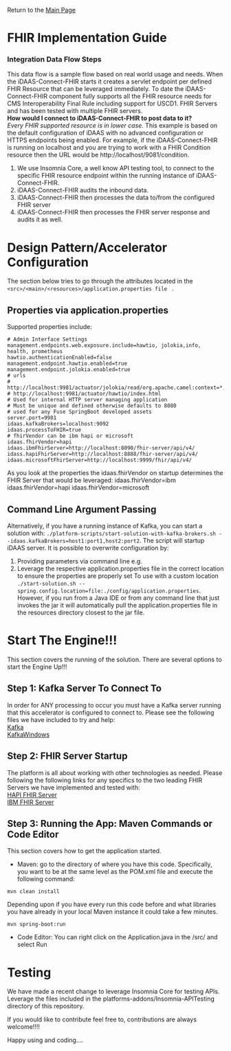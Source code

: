 Return to the <a href="https://project-herophilus.github.io/Project-Herophilus-Assets/" target="_blank">Main Page</a>

# FHIR Implementation Guide

### Integration Data Flow Steps
This data flow is a sample flow based on real world usage and needs. When the iDAAS-Connect-FHIR starts it
creates a servlet endpoint per defined FHIR Resource
that can be leveraged immediately. To date the iDAAS-Connect-FHIR component fully supports all
the FHIR resource needs for CMS Interoperability Final Rule including support for USCD1.
FHIR Servers and has been tested with multiple FHIR servers.<br/>
<b>How would I connect to iDAAS-Connect-FHIR to post data to it?</b><br/>
<i>Every FHIR supported resource is in lower case.</i> This example is based on the default
configuration of iDAAS with no advanced configuration or HTTPS endpoints being enabled. For example,
if the iDAAS-Connect-FHIR
is running on localhost and you are trying to work with a FHIR Condition resource then
the URL would be http://localhost/9081/condition.

1. We use Insomnia Core, a well know API testing tool, to connect to the specific FHIR resource endpoint within the
   running instance of iDAAS-Connect-FHIR.
2. iDAAS-Connect-FHIR audits the inbound data.
3. iDAAS-Connect-FHIR then processes the data to/from the configured FHIR server
4. iDAAS-Connect-FHIR then processes the FHIR server response and audits it as well.

# Design Pattern/Accelerator Configuration
The section below tries to go through the attributes located in the ```<src>/<main>/<resources>/application.properties file ``` .

## Properties via application.properties
Supported properties include:

```
# Admin Interface Settings
management.endpoints.web.exposure.include=hawtio, jolokia,info, health, prometheus
hawtio.authenticationEnabled=false
management.endpoint.hawtio.enabled=true
management.endpoint.jolokia.enabled=true
# urls
# http://localhost:9981/actuator/jolokia/read/org.apache.camel:context=*,type=routes,name=*
# http://localhost:9981/actuator/hawtio/index.html
# Used for internal HTTP server managing application
# Must be unique and defined otherwise defaults to 8080
# used for any Fuse SpringBoot developed assets
server.port=9981
idaas.kafkaBrokers=localhost:9092
idaas.processToFHIR=true
# fhirVendor can be ibm hapi or microsoft
idaas.fhirVendor=hapi
idaas.ibmFhirServer=http://localhost:8090/fhir-server/api/v4/
idass.hapiFhirServer=http://localhost:8888/fhir-server/api/v4/
idaas.microsoftFhirServer=http://localhost:9999/fhir/api/v4/
```

As you look at the properties the idaas.fhirVendor on startup determines the FHIR Server that would be
leveraged:
idaas.fhirVendor=ibm
idaas.fhirVendor=hapi
idaas.fhirVendor=microsoft

## Command Line Argument Passing
Alternatively, if you have a running instance of Kafka, you can start a solution with:
`./platform-scripts/start-solution-with-kafka-brokers.sh --idaas.kafkaBrokers=host1:port1,host2:port2`.
The script will startup iDAAS server.
It is possible to overwrite configuration by:
1. Providing parameters via command line e.g.
2. Leverage the respective application.properties file in the correct location to ensure the properties are properly set
   To use with a custom location `./start-solution.sh --spring.config.location=file:./config/application.properties`. However,
   if you run from a Java IDE or from any command line that just invokes the jar it will automatically pull the application.properties
   file in the resources directory closest to the jar file.
   
# Start The Engine!!!
This section covers the running of the solution. There are several options to start the Engine Up!!!

## Step 1: Kafka Server To Connect To
In order for ANY processing to occur you must have a Kafka server running that this accelerator is configured to connect to.
Please see the following files we have included to try and help: <br/>
[Kafka](https://github.com/RedHat-Healthcare/iDaaS-Demos/blob/master/Kafka.md)<br/>
[KafkaWindows](https://github.com/RedHat-Healthcare/iDaaS-Demos/blob/master/KafkaWindows.md)<br/>

## Step 2: FHIR Server Startup
The platform is all about working with other technologies as needed. Please following the following links for any
specifics to the two leading FHIR Servers we have implemented and tested with: <br/>
<a href="https://github.com/RedHat-Healthcare/iDaaS-Demos/tree/master/Connect-FHIR/FHIRServer-HAPI.md" target="_blank">HAPI FHIR Server</a><br/>
<a href="https://github.com/RedHat-Healthcare/iDaaS-Demos/tree/master/Connect-FHIR/FHIRServer-IBM.md" target="_blank">IBM FHIR Server</a><br/>

## Step 3: Running the App: Maven Commands or Code Editor
This section covers how to get the application started.
+ Maven: go to the directory of where you have this code. Specifically, you want to be at the same level as the POM.xml file and execute the
  following command: <br/>
```
mvn clean install
 ```
Depending upon if you have every run this code before and what libraries you have already in your local Maven instance it could take a few minutes.
```
mvn spring-boot:run
 ```
+ Code Editor: You can right click on the Application.java in the /src/<application namespace> and select Run

# Testing
We have made a recent change to leverage Insomnia Core for testing APIs.  Leverage the files included in the
platforms-addons/Insomnia-APITesting directory of this repository. 


If you would like to contribute feel free to, contributions are always welcome!!!!

Happy using and coding....



